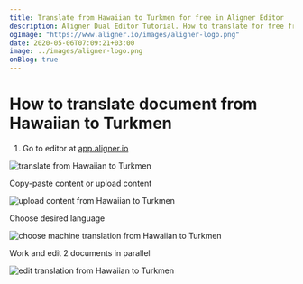 ```yaml
---
title: Translate from Hawaiian to Turkmen for free in Aligner Editor
description: Aligner Dual Editor Tutorial. How to translate for free from Hawaiian to Turkmen. Aligner is multilingual document management platform. 
ogImage: "https://www.aligner.io/images/aligner-logo.png"
date: 2020-05-06T07:09:21+03:00
image: ../images/aligner-logo.png
onBlog: true
---
```


# How to translate document from Hawaiian to Turkmen

1. Go to editor at [app.aligner.io](https://app.aligner.io "Aligner App web page")

![translate from Hawaiian to Turkmen](../aligner-blank-editor.png "translate from Hawaiian to Turkmen")

Copy-paste content or upload content

![upload content from Hawaiian to Turkmen](../aligner-uploaded-document.png "upload content from Hawaiian to Turkmen")

Choose desired language

![choose machine translation from Hawaiian to Turkmen](../aligner-language-dropdown.png "choose machine translation from Hawaiian to Turkmen")

Work and edit 2 documents in parallel

![edit translation from Hawaiian to Turkmen](../aligner-double-sitded-editor.png "edit translation from Hawaiian to Turkmen")

